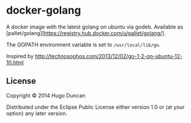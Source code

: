 # docker-golang

A docker image with the latest golang on ubuntu via godeb.  Available
as [pallet/golang][https://registry.hub.docker.com/u/pallet/golang/].

The GOPATH environment variable is set to `/usr/local/lib/go`.

Inspired by http://technosophos.com/2013/12/02/go-1-2-on-ubuntu-12-10.html

## License

Copyright © 2014 Hugo Duncan

Distributed under the Eclipse Public License either version 1.0 or (at
your option) any later version.
